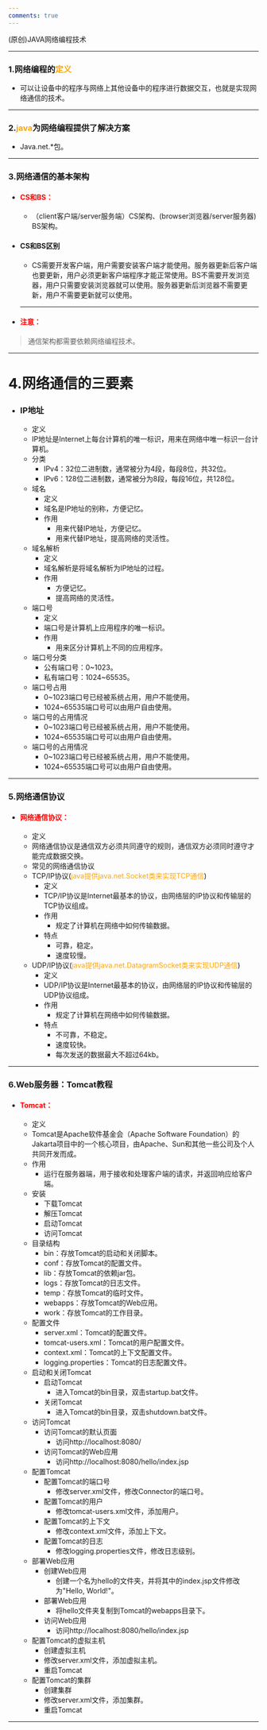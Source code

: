 ```yaml
---
comments: true
---
```

(原创)JAVA网络编程技术
***
### 1.网络编程的<span style='color:orange'>定义</span>
- 可以让设备中的程序与网络上其他设备中的程序进行数据交互，也就是实现网络通信的技术。
***
### 2.<span style='color:orange'>java</span>为网络编程提供了解决方案
- Java\.net.*包。
***
### 3.网络通信的基本架构
- #### <span style='color:red'>CS和BS：</span>
    - （client客户端/server服务端）CS架构、(browser浏览器/server服务器) BS架构。
- #### CS和BS区别
    - CS需要开发客户端，用户需要安装客户端才能使用。服务器更新后客户端也要更新，用户必须更新客户端程序才能正常使用。BS不需要开发浏览器，用户只需要安装浏览器就可以使用。服务器更新后浏览器不需要更新，用户不需要更新就可以使用。
  ***
- #### <span style='color:red'>注意：</span>
> 通信架构都需要依赖网络编程技术。
***
# 4.网络通信的三要素
- ### IP地址
  - 定义
  - IP地址是Internet上每台计算机的唯一标识，用来在网络中唯一标识一台计算机。
  - 分类
    - IPv4：32位二进制数，通常被分为4段，每段8位，共32位。
    - IPv6：128位二进制数，通常被分为8段，每段16位，共128位。
  - 域名
    - 定义
    - 域名是IP地址的别称，方便记忆。
    - 作用
      - 用来代替IP地址，方便记忆。
      - 用来代替IP地址，提高网络的灵活性。
  - 域名解析
    - 定义
    - 域名解析是将域名解析为IP地址的过程。
    - 作用
      - 方便记忆。
      - 提高网络的灵活性。
  - 端口号
    - 定义
    - 端口号是计算机上应用程序的唯一标识。
    - 作用
      - 用来区分计算机上不同的应用程序。
  - 端口号分类
    - 公有端口号：0~1023。
    - 私有端口号：1024~65535。
  - 端口号占用
    - 0~1023端口号已经被系统占用，用户不能使用。
    - 1024~65535端口号可以由用户自由使用。
  - 端口号的占用情况
    - 0~1023端口号已经被系统占用，用户不能使用。
    - 1024~65535端口号可以由用户自由使用。
  - 端口号的占用情况
    - 0~1023端口号已经被系统占用，用户不能使用。
    - 1024~65535端口号可以由用户自由使用。
***
### 5.网络通信协议
- #### <span style='color:red'>网络通信协议：</span>
  - 定义
  - 网络通信协议是通信双方必须共同遵守的规则，通信双方必须同时遵守才能完成数据交换。
  - 常见的网络通信协议
  - TCP/IP协议(<span style='color:orange'>java提供java\.net.Socket类来实现TCP通信</span>)
    - 定义
    - TCP/IP协议是Internet最基本的协议，由网络层的IP协议和传输层的TCP协议组成。
    - 作用
      - 规定了计算机在网络中如何传输数据。
    - 特点
      - 可靠，稳定。
      - 速度较慢。
  - UDP/IP协议(<span style='color:orange'>java提供java\.net.DatagramSocket类来实现UDP通信</span>)
    - 定义
    - UDP/IP协议是Internet最基本的协议，由网络层的IP协议和传输层的UDP协议组成。
    - 作用
      - 规定了计算机在网络中如何传输数据。
    - 特点
      - 不可靠，不稳定。
      - 速度较快。
      - 每次发送的数据最大不超过64kb。
***
### 6.Web服务器：Tomcat教程
- #### <span style='color:red'>Tomcat：</span>
  - 定义
  - Tomcat是Apache软件基金会（Apache Software Foundation）的Jakarta项目中的一个核心项目，由Apache、Sun和其他一些公司及个人共同开发而成。
  - 作用
    - 运行在服务器端，用于接收和处理客户端的请求，并返回响应给客户端。
  - 安装
    - 下载Tomcat
    - 解压Tomcat
    - 启动Tomcat
    - 访问Tomcat
  - 目录结构
    - bin：存放Tomcat的启动和关闭脚本。
    - conf：存放Tomcat的配置文件。
    - lib：存放Tomcat的依赖jar包。
    - logs：存放Tomcat的日志文件。
    - temp：存放Tomcat的临时文件。
    - webapps：存放Tomcat的Web应用。
    - work：存放Tomcat的工作目录。
  - 配置文件
    - server.xml：Tomcat的配置文件。
    - tomcat-users.xml：Tomcat的用户配置文件。
    - context.xml：Tomcat的上下文配置文件。
    - logging.properties：Tomcat的日志配置文件。
  - 启动和关闭Tomcat
    - 启动Tomcat
      - 进入Tomcat的bin目录，双击startup.bat文件。
    - 关闭Tomcat
      - 进入Tomcat的bin目录，双击shutdown.bat文件。
  - 访问Tomcat
    - 访问Tomcat的默认页面
      - 访问http://localhost:8080/
    - 访问Tomcat的Web应用
      - 访问http://localhost:8080/hello/index.jsp
  - 配置Tomcat
    - 配置Tomcat的端口号
      - 修改server.xml文件，修改Connector的端口号。
    - 配置Tomcat的用户
      - 修改tomcat-users.xml文件，添加用户。
    - 配置Tomcat的上下文
      - 修改context.xml文件，添加上下文。
    - 配置Tomcat的日志
      - 修改logging.properties文件，修改日志级别。
  - 部署Web应用
    - 创建Web应用
      - 创建一个名为hello的文件夹，并将其中的index.jsp文件修改为"Hello, World!"。
    - 部署Web应用
      - 将hello文件夹复制到Tomcat的webapps目录下。
    - 访问Web应用
      - 访问http://localhost:8080/hello/index.jsp
  - 配置Tomcat的虚拟主机
    - 创建虚拟主机
    - 修改server.xml文件，添加虚拟主机。
    - 重启Tomcat
  - 配置Tomcat的集群
    - 创建集群
    - 修改server.xml文件，添加集群。
    - 重启Tomcat
***

 